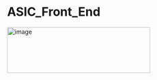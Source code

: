 # ASIC_Front_End
<img width="335" height="107" alt="image" src="https://github.com/user-attachments/assets/276b02d6-b240-45e6-b79a-b45d91f23884" />
